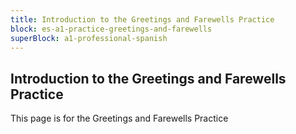 ```yaml
---
title: Introduction to the Greetings and Farewells Practice
block: es-a1-practice-greetings-and-farewells
superBlock: a1-professional-spanish
---
```


## Introduction to the Greetings and Farewells Practice

This page is for the Greetings and Farewells Practice
